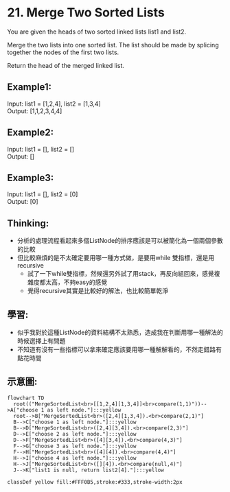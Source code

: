 # 21. Merge Two Sorted Lists
You are given the heads of two sorted linked lists list1 and list2.

Merge the two lists into one sorted list. The list should be made by splicing together the nodes of the first two lists.

Return the head of the merged linked list.

## Example1:
Input: list1 = [1,2,4], list2 = [1,3,4]\
Output: [1,1,2,3,4,4]

## Example2:
Input: list1 = [], list2 = []\
Output: []

## Example3:
Input: list1 = [], list2 = [0]\
Output: [0]

## Thinking:
- 分析的處理流程看起來多個ListNode的排序應該是可以被簡化為一個兩個參數的比較
- 但比較麻煩的是不太確定要用哪一種方式做，是要用while 雙指標，還是用recursive
  - 試了一下while雙指標，然候還另外試了用stack，再反向組回來，感覺複雜度都太高，不夠easy的感覺
  - 覺得recursive其實是比較好的解法，也比較簡單乾淨

## 學習:
- 似乎我對於這種ListNode的資料結構不太熟悉，造成我在判斷用哪一種解法的時候選擇上有問題
- 不知道有沒有一些指標可以拿來確定應該要用哪一種解解看的，不然走錯路有點花時間

## 示意圖:
```mermaid
flowchart TD
  root(("MergeSortedList<br>[[1,2,4][1,3,4]]<br>compare(1,1)"))-->A["choose 1 as left node."]:::yellow
  root-->B["MergeSortedList<br>([2,4][1,3,4]).<br>compare(2,1)"]
  B-->C["choose 1 as left node."]:::yellow
  B-->D["MergeSortedList<br>([2,4][3,4]).<br>compare(2,3)"]
  D-->E["choose 2 as left node."]:::yellow
  D-->F["MergeSortedList<br>([4][3,4]).<br>compare(4,3)"]
  F-->G["choose 3 as left node."]:::yellow
  F-->H["MergeSortedList<br>([4][4]).<br>compare(4,4)"]
  H-->I["choose 4 as left node."]:::yellow
  H-->J["MergeSortedList<br>([][4]).<br>compare(null,4)"]
  J-->K["list1 is null, return list2[4]."]:::yellow

classDef yellow fill:#FFF0B5,stroke:#333,stroke-width:2px
```
